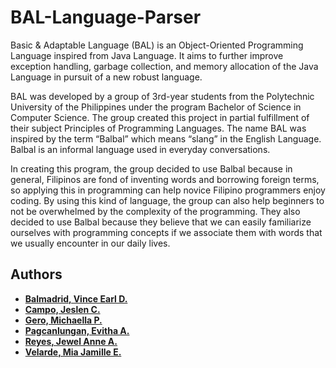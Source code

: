# BAL-Language-Parser
Basic &amp; Adaptable Language (BAL) is an Object-Oriented Programming Language inspired from Java Language. It aims to further improve exception handling, garbage collection, and memory allocation of the Java Language in pursuit of a new robust language.

BAL was developed by a group of 3rd-year students from the Polytechnic University of the Philippines under the program Bachelor of Science in Computer Science. The group created this project in partial fulfillment of their subject Principles of Programming Languages. The name BAL was inspired by the term “Balbal” which means “slang” in the English Language. Balbal is an informal language used in everyday conversations.

In creating this program, the group decided to use Balbal because in general, Filipinos are fond of inventing words and borrowing foreign terms, so applying this in programming can help novice Filipino programmers enjoy coding. By using this kind of language, the group can also help beginners to not be overwhelmed by the complexity of the programming. They also decided to use Balbal because they believe that we can easily familiarize ourselves with programming concepts if we associate them with words that we usually encounter in our daily lives. 

## Authors
- **[Balmadrid, Vince Earl D.]()**
- **[Campo, Jeslen C.](https://github.com/Camps07)**
- **[Gero, Michaella P.](https://github.com/xamikey)**
- **[Pagcanlungan, Evitha A.](https://github.com/eviitamin)**
- **[Reyes, Jewel Anne A.](https://github.com/Jewel-Anne)**
- **[Velarde, Mia Jamille E.](https://github.com/miajamjam)**
